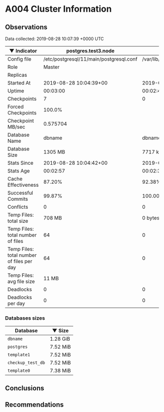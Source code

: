 # A004 Cluster Information #

## Observations ##
Data collected: 2019-08-28 10:07:39 +0000 UTC  

|&#9660;&nbsp;Indicator | postgres.test3.node | postgres.test1.node | postgres.test2.node |
|--------|-------|-------- |-------- |
|Config file |/etc/postgresql/11/main/postgresql.conf|/var/lib/postgresql/11/data1/postgresql.conf|/var/lib/postgresql/11/data2/postgresql.conf|
|Role |Master|<no value>|<no value>|
|Replicas ||<no value>|<no value>|
|Started At |2019-08-28&nbsp;10:04:39+00|2019-08-28 10:04:47+00|2019-08-28 10:04:52+00|
|Uptime |00:03:00|00:02:41|00:02:43|
|Checkpoints |7|0|0|
|Forced Checkpoints |100.0%|<no value>|<no value>|
|Checkpoint MB/sec |0.575704|<no value>|<no value>|
|Database Name |dbname|dbname|dbname|
|Database Size |1305&nbsp;MB|7717 kB|7693 kB|
|Stats Since |2019-08-28&nbsp;10:04:42+00|2019-08-28 10:04:58+00|2019-08-28 10:04:58+00|
|Stats Age |00:02:57|00:02:30|00:02:36|
|Cache Effectiveness |87.20%|92.38%|92.38%|
|Successful Commits |99.87%|100.00%|100.00%|
|Conflicts |0|0|0|
|Temp Files: total size |708&nbsp;MB|0 bytes|0 bytes|
|Temp Files: total number of files |64|0|0|
|Temp Files: total number of files per day |64|0|0|
|Temp Files: avg file size |11&nbsp;MB|<no value>|<no value>|
|Deadlocks |0|0|0|
|Deadlocks per day |0|0|0|


### Databases sizes ###

| Database | &#9660;&nbsp;Size |
|----------|--------|
| `dbname` | 1.28&nbsp;GiB |
| `postgres` | 7.52&nbsp;MiB |
| `template1` | 7.52&nbsp;MiB |
| `checkup_test_db` | 7.52&nbsp;MiB |
| `template0` | 7.38&nbsp;MiB |


## Conclusions ##


## Recommendations ##

